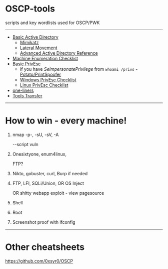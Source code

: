 # OSCP-tools
scripts and key wordlists used for OSCP/PWK

* * *
- [Basic Active Directory](https://github.com/conma293/OSCP-tools/blob/master/cheatsheets/BasicAD.md)
  -  [Mimikatz](https://github.com/conma293/OSCP-tools/blob/master/cheatsheets/BasicAD.md#mimikatz)
  -  [Lateral Movement](https://github.com/conma293/OSCP-tools/blob/master/cheatsheets/BasicAD.md#lateral-movement)
  -  [Advanced Active Directory Reference](https://github.com/conma293/CRTP/blob/main/%23Commands%20Ref.md)
- [Machine Enumeration Checklist](https://github.com/conma293/OSCP-tools/blob/master/Checklist.md)
- [Basic PrivEsc](https://github.com/conma293/OSCP-tools/blob/master/Checklist.md#privilege-escalation---exploits)
  - if you have _SeImpersonatePrivilege_ from ```whoami /privs``` - [Potato/PrintSpoofer](https://book.hacktricks.xyz/windows-hardening/windows-local-privilege-escalation/roguepotato-and-printspoofer)
  - [Windows PrivEsc Checklist](https://github.com/conma293/OSCP-tools/blob/master/Checklist.md#priv-esc-windows-check-list)
  - [Linux PrivEsc Checklist](https://github.com/conma293/OSCP-tools/blob/master/Checklist.md#priv-esc-linux-check-list)
- [one-liners](https://github.com/conma293/OSCP-tools/blob/master/cheatsheets/Oneliners.md)
- [Tools Transfer](https://github.com/conma293/OSCP-tools/blob/master/cheatsheets/transfer.md)

* * *

# How to win - every machine!
1. nmap -p-, -sU, -sV, -A 

   --script vuln

2. Onesixtyone, enum4linux,

   FTP?

3. Nikto, gobuster, curl,
Burp if needed

4. FTP, LFI, SQLi/Union, OR OS Inject

   OR 
   shitty webapp exploit - view pagesource

5. Shell
6. Root
7. Screenshot proof with ifconfig

* * * 
# Other cheatsheets

https://github.com/0xsyr0/OSCP
